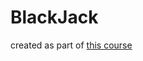 # BlackJack

created as part of [this course](https://www.udemy.com/course/complete-python-bootcamp/)
